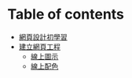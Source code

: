 # Table of contents

* [網頁設計初學習](README.md)
* [建立網頁工程](jian-li-wang-ye-gong-cheng/README.md)
  * [線上圖示](jian-li-wang-ye-gong-cheng/xian-shang-tu-shi.md)
  * [線上配色](jian-li-wang-ye-gong-cheng/xian-shang-pei-se.md)

